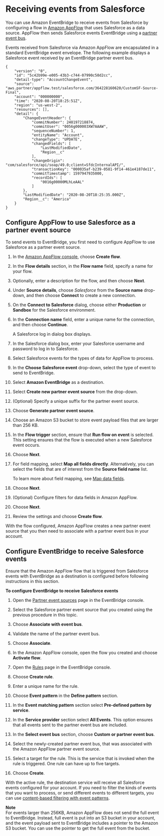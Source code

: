 # Receiving events from Salesforce<a name="eventbridge-salesforce-events"></a>

You can use Amazon EventBridge to receive events from Salesforce by configuring a flow in [Amazon AppFlow](https://aws.amazon.com/appflow/) that uses Salesforce as a data source\. AppFlow then sends Salesforce events EventBridge using a [partner event bus](create-partner-event-bus.md)\.

Events received from Salesforce via Amazon AppFlow are encapsulated in a standard EventBridge event envelope\. The following example displays a Salesforce event received by an EventBridge partner event bus\.

```
{
    "version": "0",
    "id": "5c42b99e-e005-43b3-c744-07990c50d2cc",
    "detail-type": "AccountChangeEvent",
    "source": "aws.partner/appflow.test/salesforce.com/364228160620/CustomSF-Source-Final",
    "account": "000000000",
    "time": "2020-08-20T18:25:51Z",
    "region": "us-west-2",
    "resources": [],
    "detail": {
        "ChangeEventHeader": {
            "commitNumber": 248197218874,
            "commitUser": "0056g000003XW7AAAW",
            "sequenceNumber": 1,
            "entityName": "Account",
            "changeType": "UPDATE",
            "changedFields": [
                "LastModifiedDate",
                "Region__c"
            ],
            "changeOrigin": "com/salesforce/api/soap/49.0;client=SfdcInternalAPI/",
            "transactionKey": "000035af-b239-0581-9f14-461e4187de11",
            "commitTimestamp": 1597947935000,
            "recordIds": [
                "0016g00000MLhLeAAL"
            ]
        },
        "LastModifiedDate": "2020-08-20T18:25:35.000Z",
        "Region__c": "America"
    }
}
```

## Configure AppFlow to use Salesforce as a partner event source<a name="eventbridge-configure-appflow"></a>

To send events to EventBridge, you first need to configure AppFlow to use Salesforce as a partner event source\.

1. In the [Amazon AppFlow console](https://console.aws.amazon.com/appflow/), choose **Create flow**\.

1. In the **Flow details** section, in the **Flow name** field, specify a name for your flow\.

1. Optionally, enter a description for the flow, and then choose **Next**\.

1. Under **Source details**, choose *Salesforce* from the **Source name** drop\-down, and then choose **Connect** to create a new connection\.

1. On the **Connect to Salesforce** dialog, choose either **Production** or **Sandbox** for the Salesforce environment\.

1. In the **Connection name** field, enter a unique name for the connection, and then choose **Continue**\.

   A Salesforce log in dialog box displays\.

1. In the Salesforce dialog box, enter your Salesforce username and password to log in to Salesforce\.

1. Select Salesforce events for the types of data for AppFlow to process\.

1. In the **Choose Salesforce event** drop\-down, select the type of event to send to EventBridge\.

1. Select **Amazon EventBridge** as a destination\.

1. Select **Create new partner event source** from the drop\-down\.

1. \(Optional\) Specify a unique suffix for the partner event source\.

1. Choose **Generate partner event source**\.

1. Choose an Amazon S3 bucket to store event payload files that are larger than 256 KB\.

1. In the **Flow trigger** section, ensure that **Run flow on event** is selected\. This setting ensures that the flow is executed when a new Salesforce event occurs\.

1. Choose **Next**\.

1. For field mapping, select **Map all fields directly**\. Alternatively, you can select the fields that are of interest from the **Source field name** list\.

   To learn more about field mapping, see [Map data fields](https://docs.aws.amazon.com/appflow/latest/userguide/getting-started.html#map-fields)\.

1. Choose **Next**\.

1. \(Optional\) Configure filters for data fields in Amazon AppFlow\.

1. Choose **Next**\.

1. Review the settings and choose **Create flow**\.

With the flow configured, Amazon AppFlow creates a new partner event source that you then need to associate with a partner event bus in your account\.

## Configure EventBridge to receive Salesforce events<a name="eventbridge-salesforce-events"></a>

Ensure that the Amazon AppFlow flow that is triggered from Salesforce events with EventBridge as a destination is configured before following instructions in this section\. 

**To configure EventBridge to receive Salesforce events**

1. Open the [Partner event sources](https://console.aws.amazon.com/events/home?#/partners) page in the EventBridge console\. 

1. Select the Salesforce partner event source that you created using the previous procedure in this topic\.

1. Choose **Associate with event bus**\.

1. Validate the name of the partner event bus\. 

1. Choose **Associate**\. 

1. In the Amazon AppFlow console, open the flow you created and choose **Activate flow**\.

1. Open the [Rules](https://console.aws.amazon.com/events/home?#/rules) page in the EventBridge console\.

1. Choose **Create rule**\.

1. Enter a unique name for the rule\.

1. Choose **Event pattern** in the **Define pattern** section\.

1. In the **Event matching pattern** section select **Pre\-defined pattern by service**\.

1. In the **Service provider** section select **All Events**\. This option ensures that all events sent to the partner event bus are included\.

1. In the **Select event bus** section, choose **Custom or partner event bus**\.

1. Select the newly\-created partner event bus, that was associated with the Amazon AppFlow partner event source\.

1. Select a target for the rule\. This is the service that is invoked when the rule is triggered\. One rule can have up to five targets\.

1. Choose **Create**\.

With the active rule, the destination service will receive all Salesforce events configured for your account\. If you need to filter the kinds of events that you want to process, or send different events to different targets, you can use [content\-based filtering with event patterns](content-filtering-with-event-patterns.md)\. 

**Note**  
For events larger than 256KB, Amazon AppFlow does not send the full event to EventBridge\. Instead, full event is put into an S3 bucket in your account, and the event payload sent to EventBridge includes a pointer to the Amazon S3 bucket\. You can use the pointer to get the full event from the bucket\.